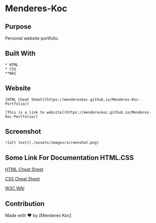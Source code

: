 # Menderes-Koc

## Purpose

Personal website portfolio.

## Built With

    * HTML
    * CSS
    **WAI 

## Website
    

    [HTML Cheat Sheet](https://mendereskoc.github.io/Menderes-Koc-Portfolio/)

    [This is a link to website](https://mendereskoc.github.io/Menderes-Koc-Portfolio/)

## Screenshot

    ![alt text](./assets/images/screenshot.png)


## Some Link For Documentation HTML.CSS

[HTML Cheat Sheet](https://websitesetup.org/wp-content/uploads/2019/10/WSU-HTML-Cheat-Sheet.pdf)

[CSS Cheat Sheet](https://websitesetup.org/wp-content/uploads/2016/10/wsu-css-cheat-sheet.pdf)

[W3C WAI](https://www.w3.org/WAI/standards-guidelines/wcag/)


## Contribution
Made with ❤️ by [Menderes Koc]
